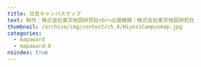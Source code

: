 ```yaml
---
title: 日吉キャンパスマップ
text: 制作：株式会社東京地図研究社<br>出展機関：株式会社東京地図研究社
thumbnail: /archive/img/contest/ch_8/HiyosiCampusmap.jpg
categories:
  - mapaward
  - mapaward-8
noindex: true
---
```

